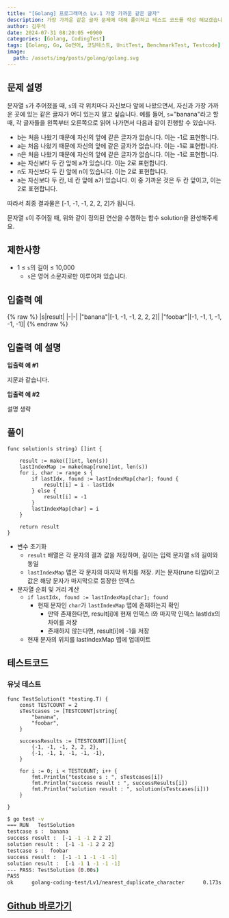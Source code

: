 ```yaml
---
title: "[Golang] 프로그래머스 Lv.1 가장 가까운 같은 글자"
description: 가장 가까운 같은 글자 문제에 대해 풀이하고 테스트 코드를 작성 해보겠습니다.
author: 김우석
date: 2024-07-31 08:20:05 +0900
categories: [Golang, CodingTest]
tags: [Golang, Go, Go언어, 코딩테스트, UnitTest, BenchmarkTest, Testcode]
image:
  path: /assets/img/posts/golang/golang.svg
---
```


## 문제 설명
문자열 `s`가 주어졌을 때, `s`의 각 위치마다 자신보다 앞에 나왔으면서, 자신과 가장 가까운 곳에 있는 같은 글자가 어디 있는지 알고 싶습니다.
예를 들어, `s`="banana"라고 할 때,  각 글자들을 왼쪽부터 오른쪽으로 읽어 나가면서 다음과 같이 진행할 수 있습니다.

- b는 처음 나왔기 때문에 자신의 앞에 같은 글자가 없습니다. 이는 -1로 표현합니다.
- a는 처음 나왔기 때문에 자신의 앞에 같은 글자가 없습니다. 이는 -1로 표현합니다.
- n은 처음 나왔기 때문에 자신의 앞에 같은 글자가 없습니다. 이는 -1로 표현합니다.
- a는 자신보다 두 칸 앞에 a가 있습니다. 이는 2로 표현합니다.
- n도 자신보다 두 칸 앞에 n이 있습니다. 이는 2로 표현합니다.
- a는 자신보다 두 칸, 네 칸 앞에 a가 있습니다. 이 중 가까운 것은 두 칸 앞이고, 이는 2로 표현합니다.

따라서 최종 결과물은 [-1, -1, -1, 2, 2, 2]가 됩니다.

문자열 `s`이 주어질 때, 위와 같이 정의된 연산을 수행하는 함수 solution을 완성해주세요.

## 제한사항
- 1 ≤ `s`의 길이 ≤ 10,000
	- `s`은 영어 소문자로만 이루어져 있습니다.

## 입출력 예
{% raw %}
|s|result|
|-|-|
|"banana"|[-1, -1, -1, 2, 2, 2]|
|"foobar"|[-1, -1, 1, -1, -1, -1]|
{% endraw %}

## 입출력 예 설명
**입출력 예 #1**

지문과 같습니다.

**입출력 예 #2**

설명 생략

## 풀이 
```golang
func solution(s string) []int {

	result := make([]int, len(s))
	lastIndexMap := make(map[rune]int, len(s))
	for i, char := range s {
		if lastIdx, found := lastIndexMap[char]; found {
			result[i] = i - lastIdx
		} else {
			result[i] = -1
		}
		lastIndexMap[char] = i
	}

	return result
}
```
- 변수 초기화
	- `result` 배열은 각 문자의 결과 값을 저장하며, 길이는 입력 문자열 s의 길이와 동일
	- `lastIndexMap` 맵은 각 문자의 마지막 위치를 저장. 키는 문자(rune 타입)이고 값은 해당 문자가 마지막으로 등장한 인덱스
- 문자열 순회 및 거리 계산
	- `if lastIdx, found := lastIndexMap[char]; found`
		- 현재 문자인 `char`가 `lastIndexMap` 맵에 존재하는지 확인
			- 만약 존재한다면, result[i]에 현재 인덱스 i와 마지막 인덱스 lastIdx의 차이를 저장
			- 존재하지 않는다면, result[i]에 -1을 저장
	- 현재 문자의 위치를 lastIndexMap 맵에 업데이트

## 테스트코드
### 유닛 테스트
```golang
func TestSolution(t *testing.T) {
	const TESTCOUNT = 2
	sTestcases := [TESTCOUNT]string{
		"banana",
		"foobar",
	}

	successResults := [TESTCOUNT][]int{
		{-1, -1, -1, 2, 2, 2},
		{-1, -1, 1, -1, -1, -1},
	}

	for i := 0; i < TESTCOUNT; i++ {
		fmt.Println("testcase s : ", sTestcases[i])
		fmt.Println("success result : ", successResults[i])
		fmt.Println("solution result : ", solution(sTestcases[i]))
	}

}
```

```bash
$ go test -v
=== RUN   TestSolution
testcase s :  banana
success result :  [-1 -1 -1 2 2 2]
solution result :  [-1 -1 -1 2 2 2]
testcase s :  foobar
success result :  [-1 -1 1 -1 -1 -1]
solution result :  [-1 -1 1 -1 -1 -1]
--- PASS: TestSolution (0.00s)
PASS
ok      golang-coding-test/Lv1/nearest_duplicate_character      0.173s
```

## [Github 바로가기](https://github.com/kr-goos/golang-coding-test/tree/master/programmers/Lv1/nearest_duplicate_character)